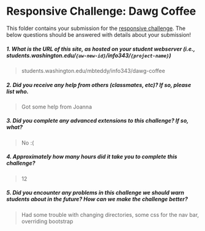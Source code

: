 # Responsive Challenge: Dawg Coffee

This folder contains your submission for the [responsive challenge](http://faculty.washington.edu/mikefree/info343/#/challenges/responsive). The below questions should be answered with details about your submission!

##### 1. What is the URL of this site, as hosted on your student webserver (i.e., students.washington.edu/<code>{uw-new-id}</code>/info343/<code>{project-name}</code>) #####
> students.washington.edu/mbteddy/info343/dawg-coffee

##### 2. Did you receive any help from others (classmates, etc)? If so, please list who. #####
> Got some help from Joanna

##### 3. Did you complete any advanced extensions to this challenge? If so, what? #####
> No :(

##### 4. Approximately how many hours did it take you to complete this challenge? #####
> 12

##### 5. Did you encounter any problems in this challenge we should warn students about in the future? How can we make the challenge better? #####
> Had some trouble with changing directories, some css for the nav bar, overriding bootstrap

